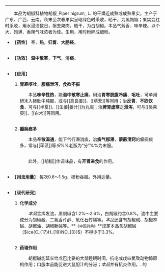 ---
&emsp;&emsp;本品为胡椒科植物胡椒_Piper nigrum_ L. 的干燥近成熟或成熟果实。主产于广东、广西、云南。秋末至次春果实呈暗绿色时采收，晒干，为黑胡椒；果实变红时采收，用水浸渍数日，擦去果肉，晒干，为白胡椒。本品气芳香，味辛辣。以个大、饱满、香辣气味浓者为佳。生用，用时粉碎成细粉。

- 【**药性**】
	**辛**，**热**。**归胃**、**大肠经**。<br></br>

- 【**功效**】
	**温中散寒**，**下气**，**消痰**。<br></br>

- 【**应用**】
	1. **胃寒呕吐**，**腹痛泄泻**，**食欲不振**
		
		&emsp;&emsp;本品**味辛性热**，能**温中散寒止痛**，用治**胃寒脘腹冷痛**、**呕吐**，可单用研末入猪肚中炖服，或与[[高良姜]]、[[荜茇]]等同用；治**反胃**、**不欲饮食**，可与[[半夏]]、[[生姜|姜汁]]为丸服；治**脾胃虚寒**之**泄泻**，可与[[吴茱萸]]、[[白术]]等同用。<br></br>
	
	2. **癫痫痰多**
		
		&emsp;&emsp;本品**辛散温通**，能下气行滞消痰，治**痰气郁滞**，**蒙蔽清窍**的癫痫痰多，常与[[荜茇]]等<dfn>份</dfn>%%老版为“分”%%为末服。<br></br>

		&emsp;&emsp;此外，[[胡椒]]作调味品，有**开胃进食**的作用。<br></br>

- 【**用法用量**】
	每次0.6～1.5g，研粉吞服。外用适量。<br></br>

- 【**现代研究**】
	1. **化学成分**
		
		&emsp;&emsp;<dfn>本品</dfn>含挥发油，黑胡椒含1.2%～2.6%，白胡椒约含0.8%。油中主要成分为胡椒醛、二氢香芹醇、氧化石竹烯等。<dfn>本品</dfn>还含有胡椒碱、胡椒林碱、胡椒油、胡椒新碱等。**`《中国药典》`**规定本品含胡椒碱（$\ce{C_{17}H_{19}NO_{3}}$）不得少于3.3%。<br></br>
	
	2. **药理作用**
		
		&emsp;&emsp;胡椒碱能延长给戊巴比妥的大鼠睡眠时间，抗电或戊四氮致动物惊厥的作用；口服本品能促进大鼠胆汁的分泌；<dfn>本品</dfn>并有抗炎作用。. 的